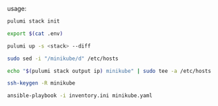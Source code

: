 usage:

```bash
pulumi stack init
```

```bash
export $(cat .env)
```

```bash
pulumi up -s <stack> --diff
```

```bash
sudo sed -i "/minikube/d" /etc/hosts
```

```bash
echo "$(pulumi stack output ip) minikube" | sudo tee -a /etc/hosts
```

```bash
ssh-keygen -R minikube
```

```bash
ansible-playbook -i inventory.ini minikube.yaml
```
